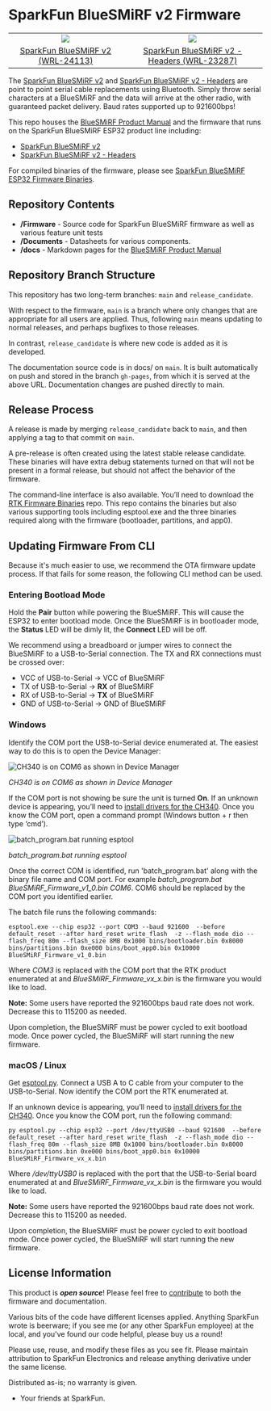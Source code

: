 SparkFun BlueSMiRF v2 Firmware
===========================================================

<table class="table table-hover table-striped table-bordered">
  <tr align="center">
   <td><a href="https://www.sparkfun.com/products/24113"><img src="https://cdn.sparkfun.com/r/600-600/assets/parts/2/4/4/3/8/24113-BlueSMiRF-ESP32-NoHeaders-Feature-NEW.jpg"></a></td>
   <td><a href="https://www.sparkfun.com/products/23287"><img src="https://cdn.sparkfun.com/r/600-600/assets/parts/2/3/4/8/3/23287-BlueSMiRF-ESP32-WithHeaders-Feature-NEW.jpg"></a></td>
  </tr>
  <tr align="center">
    <td><a href="https://www.sparkfun.com/products/24113">SparkFun BlueSMiRF v2 (WRL-24113)</a></td>
    <td><a href="https://www.sparkfun.com/products/23287">SparkFun BlueSMiRF v2 - Headers (WRL-23287)</a></td>
  </tr>
</table>

The [SparkFun BlueSMiRF v2](https://www.sparkfun.com/products/24113) and [SparkFun BlueSMiRF v2 - Headers](https://www.sparkfun.com/products/23287) are point to point serial cable replacements using Bluetooth. Simply throw serial characters at a BlueSMiRF and the data will arrive at the other radio, with guaranteed packet delivery. Baud rates supported up to 921600bps!

This repo houses the [BlueSMiRF Product Manual](https://docs.sparkfun.com/SparkFun_BlueSMiRF-v2) and the firmware that runs on the SparkFun BlueSMiRF ESP32 product line including:

* [SparkFun BlueSMiRF v2](https://www.sparkfun.com/products/24113)
* [SparkFun BlueSMiRF v2 - Headers](https://www.sparkfun.com/products/23287)

For compiled binaries of the firmware, please see [SparkFun BlueSMiRF ESP32 Firmware Binaries](https://github.com/sparkfun/SparkFun_BlueSMiRF-v2_Binaries).

Repository Contents
-------------------

* **/Firmware** - Source code for SparkFun BlueSMiRF firmware as well as various feature unit tests
* **/Documents** - Datasheets for various components.
* **/docs** - Markdown pages for the [BlueSMiRF Product Manual](https://docs.sparkfun.com/SparkFun_BlueSMiRF-v2/)

Repository Branch Structure
---------------------------

This repository has two long-term branches: `main` and `release_candidate`.

With respect to the firmware, `main` is a branch where only changes that are appropriate for all users are applied. Thus, following `main` means updating to normal releases, and perhaps bugfixes to those releases.

In contrast, `release_candidate` is where new code is added as it is developed.

The documentation source code is in docs/ on `main`.  It is built automatically on push and stored in the branch `gh-pages`, from which it is served at the above URL. Documentation changes are pushed directly to main.

Release Process
---------------

A release is made by merging `release_candidate` back to `main`, and then applying a tag to that commit on `main`.

A pre-release is often created using the latest stable release candidate. These binaries will have extra debug statements turned on that will not be present in a formal release, but should not affect the behavior of the firmware.

The command-line interface is also available. You’ll need to download the [RTK Firmware Binaries](https://github.com/sparkfun/SparkFun_RTK_Firmware_Binaries) repo. This repo contains the binaries but also various supporting tools including esptool.exe and the three binaries required along with the firmware (bootloader, partitions, and app0).

## Updating Firmware From CLI

Because it's much easier to use, we recommend the OTA firmware update process. If that fails for some reason, the following CLI method can be used.

### Entering Bootload Mode

Hold the **Pair** button while powering the BlueSMiRF. This will cause the ESP32 to enter bootload mode. Once the BlueSMiRF is in bootloader mode, the **Status** LED will be dimly lit, the **Connect** LED will be off. 

We recommend using a breadboard or jumper wires to connect the BlueSMiRF to a USB-to-Serial connection. The TX and RX connections must be crossed over:

* VCC of USB-to-Serial -> VCC of BlueSMiRF 
* TX of USB-to-Serial -> **RX** of BlueSMiRF
* RX of USB-to-Serial -> **TX** of BlueSMiRF
* GND of USB-to-Serial -> GND of BlueSMiRF

### Windows

Identify the COM port the USB-to-Serial device enumerated at. The easiest way to do this is to open the Device Manager:

![CH340 is on COM6 as shown in Device Manager](img/Serial/RTK_Surveyor_-_Firmware_Update_COM_Port.jpg)

*CH340 is on COM6 as shown in Device Manager*

If the COM port is not showing be sure the unit is turned **On**. If an unknown device is appearing, you’ll need to [install drivers for the CH340](https://learn.sparkfun.com/tutorials/how-to-install-ch340-drivers/all). Once you know the COM port, open a command prompt (Windows button + r then type ‘cmd’).

![batch_program.bat running esptool](img/Terminal/SparkFun%20RTK%20Firmware%20Update%20CLI.png)

*batch_program.bat running esptool*

Once the correct COM is identified, run 'batch_program.bat' along with the binary file name and COM port. For example *batch_program.bat BlueSMiRF_Firmware_v1_0.bin COM6*. COM6 should be replaced by the COM port you identified earlier.

The batch file runs the following commands:

```
esptool.exe --chip esp32 --port COM3 --baud 921600  --before default_reset --after hard_reset write_flash  -z --flash_mode dio --flash_freq 80m --flash_size 8MB 0x1000 bins/bootloader.bin 0x8000 bins/partitions.bin 0xe000 bins/boot_app0.bin 0x10000 BlueSMiRF_Firmware_v1_0.bin 
```

Where *COM3* is replaced with the COM port that the RTK product enumerated at and *BlueSMiRF_Firmware_vx_x.bin* is the firmware you would like to load.

**Note:** Some users have reported the 921600bps baud rate does not work. Decrease this to 115200 as needed.

Upon completion, the BlueSMiRF must be power cycled to exit bootload mode. Once power cycled, the BlueSMiRF will start running the new firmware.

### macOS / Linux

Get [esptool.py](https://github.com/espressif/esptool). Connect a USB A to C cable from your computer to the USB-to-Serial. Now identify the COM port the RTK enumerated at.

If an unknown device is appearing, you’ll need to [install drivers for the CH340](https://learn.sparkfun.com/tutorials/how-to-install-ch340-drivers/all). Once you know the COM port, run the following command:

```
py esptool.py --chip esp32 --port /dev/ttyUSB0 --baud 921600  --before default_reset --after hard_reset write_flash  -z --flash_mode dio --flash_freq 80m --flash_size 8MB 0x1000 bins/bootloader.bin 0x8000 bins/partitions.bin 0xe000 bins/boot_app0.bin 0x10000 BlueSMiRF_Firmware_vx_x.bin 
```

Where */dev/ttyUSB0* is replaced with the port that the USB-to-Serial board enumerated at and *BlueSMiRF_Firmware_vx_x.bin* is the firmware you would like to load.

**Note:** Some users have reported the 921600bps baud rate does not work. Decrease this to 115200 as needed.

Upon completion, the BlueSMiRF must be power cycled to exit bootload mode. Once power cycled, the BlueSMiRF will start running the new firmware.

License Information
-------------------

This product is _**open source**_!  Please feel free to [contribute](https://docs.sparkfun.com/SparkFun_BlueSMiRF-v2/contribute/) to both the firmware and documentation.

Various bits of the code have different licenses applied. Anything SparkFun wrote is beerware; if you see me (or any other SparkFun employee) at the local, and you've found our code helpful, please buy us a round!

Please use, reuse, and modify these files as you see fit. Please maintain attribution to SparkFun Electronics and release anything derivative under the same license.

Distributed as-is; no warranty is given.

- Your friends at SparkFun.

